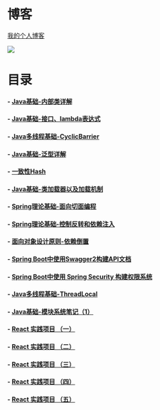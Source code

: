 # 博客
[我的个人博客](http://www.penglei.wang/)

![](https://user-gold-cdn.xitu.io/2018/8/14/1653778c1eebfea2?w=258&h=258&f=jpeg&s=28476)

# 目录

#### - [Java基础-内部类详解](https://juejin.im/post/5b7a54bff265da435a4850c1)
#### - [Java基础-接口、lambda表达式](https://juejin.im/post/5b7a5411e51d4538e63311e3)
#### - [Java多线程基础-CyclicBarrier](https://juejin.im/post/5b6fce4be51d45664c239f14)
#### - [Java基础-泛型详解](https://juejin.im/post/5b61545151882569fd2886bd)
#### - [一致性Hash](https://juejin.im/post/5b44728951882519f974d017)
#### - [Java基础-类加载器以及加载机制](https://juejin.im/post/5b4472c55188251b157b9913)
#### - [Spring理论基础-面向切面编程](https://juejin.im/post/5b38c1a66fb9a00e7a3d6cc9)
#### - [Spring理论基础-控制反转和依赖注入](https://juejin.im/post/5b399eb1e51d4553156c0525)
#### - [面向对象设计原则-依赖倒置](https://juejin.im/post/5b3997a851882574874da653)
#### - [Spring Boot中使用Swagger2构建API文档](https://github.com/Yuicon/blog/issues/1)
#### - [Spring Boot中使用 Spring Security 构建权限系统](https://github.com/Yuicon/blog/issues/2)
#### - [Java多线程基础-ThreadLocal](https://www.penglei.wang/articles/12)
#### - [Java基础-模块系统笔记（1）](https://www.penglei.wang/articles/13)

#### - [React 实践项目 （一）](https://github.com/DigAg/digag-pc-react/issues/2)
#### - [React 实践项目 （二）](https://github.com/DigAg/digag-pc-react/issues/7)
#### - [React 实践项目 （三）](https://github.com/DigAg/digag-pc-react/issues/8)
#### - [React 实践项目 （四）](https://github.com/DigAg/digag-pc-react/issues/9)
#### - [React 实践项目 （五）](https://github.com/DigAg/digag-pc-react/issues/10)
